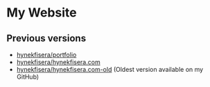 # My Website

## Previous versions

- [hynekfisera/portfolio](https://github.com/hynekfisera/portfolio)
- [hynekfisera/hynekfisera.com](https://github.com/hynekfisera/hynekfisera.com)
- [hynekfisera/hynekfisera.com-old](https://github.com/hynekfisera/hynekfisera.com-old) (Oldest version available on my GitHub)
